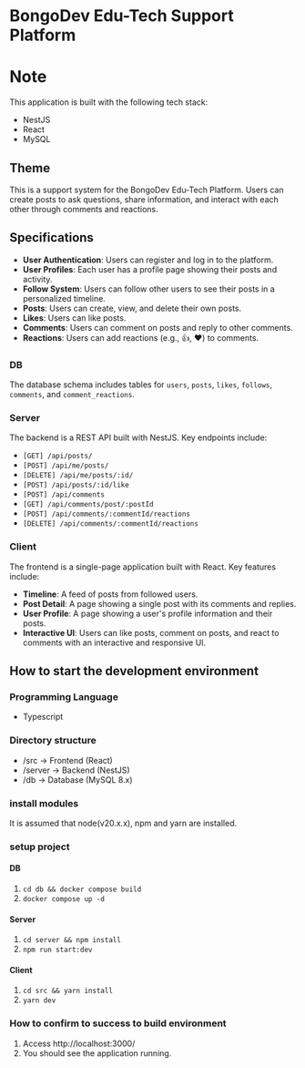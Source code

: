 # BongoDev Edu-Tech Support Platform

# Note
This application is built with the following tech stack:

- NestJS
- React
- MySQL

## Theme

This is a support system for the BongoDev Edu-Tech Platform. Users can create posts to ask questions, share information, and interact with each other through comments and reactions.

## Specifications

- **User Authentication**: Users can register and log in to the platform.
- **User Profiles**: Each user has a profile page showing their posts and activity.
- **Follow System**: Users can follow other users to see their posts in a personalized timeline.
- **Posts**: Users can create, view, and delete their own posts.
- **Likes**: Users can like posts.
- **Comments**: Users can comment on posts and reply to other comments.
- **Reactions**: Users can add reactions (e.g., 👍, ❤️) to comments.

### DB

The database schema includes tables for `users`, `posts`, `likes`, `follows`, `comments`, and `comment_reactions`.

### Server

The backend is a REST API built with NestJS. Key endpoints include:
*   `[GET] /api/posts/`
*   `[POST] /api/me/posts/`
*   `[DELETE] /api/me/posts/:id/`
*   `[POST] /api/posts/:id/like`
*   `[POST] /api/comments`
*   `[GET] /api/comments/post/:postId`
*   `[POST] /api/comments/:commentId/reactions`
*   `[DELETE] /api/comments/:commentId/reactions`

### Client

The frontend is a single-page application built with React. Key features include:

- **Timeline**: A feed of posts from followed users.
- **Post Detail**: A page showing a single post with its comments and replies.
- **User Profile**: A page showing a user's profile information and their posts.
- **Interactive UI**: Users can like posts, comment on posts, and react to comments with an interactive and responsive UI.

## How to start the development environment
### Programming Language

- Typescript

### Directory structure

- /src -> Frontend (React)
- /server -> Backend (NestJS)
- /db -> Database (MySQL 8.x)

### install modules

It is assumed that node(v20.x.x), npm and yarn are installed.

### setup project
#### DB
1. `cd db && docker compose build`
2. `docker compose up -d`

#### Server
1. `cd server && npm install`
2. `npm run start:dev`

#### Client
1. `cd src && yarn install`
2. `yarn dev`

### How to confirm to success to build environment
1. Access http://localhost:3000/
2. You should see the application running.
